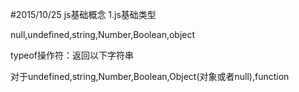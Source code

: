 #2015/10/25 js基础概念
1.js基础类型


null,undefined,string,Number,Boolean,object


typeof操作符：返回以下字符串


对于undefined,string,Number,Boolean,Object(对象或者null),function
